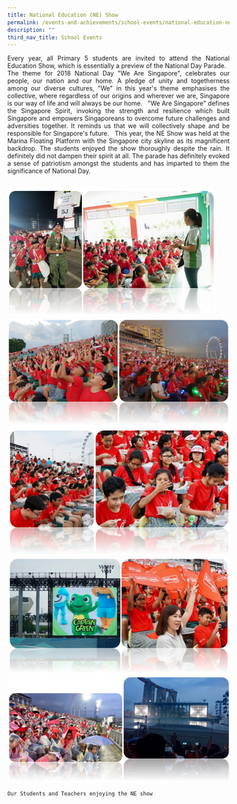 ```yaml
---
title: National Education (NE) Show
permalink: /events-and-achievements/school-events/national-education-ne-show/
description: ""
third_nav_title: School Events
---
```

<p style="text-align: justify">Every year, all Primary 5 students are invited to attend the National Education Show, which is essentially a preview of the National Day Parade.   The theme for 2018 National Day "We Are Singapore", celebrates our people, our nation and our home. A pledge of unity and togetherness among our diverse cultures, "We" in this year's theme emphasises the collective, where regardless of our origins and wherever we are, Singapore is our way of life and will always be our home.   "We Are Singapore" defines the Singapore Spirit, invoking the strength and resilience which built Singapore and empowers Singaporeans to overcome future challenges and adversities together. It reminds us that we will collectively shape and be responsible for Singapore's future.   This year, the NE Show was held at the Marina Floating Platform with the Singapore city skyline as its magnificent backdrop. The students enjoyed the show thoroughly despite the rain. It definitely did not dampen their spirit at all. The parade has definitely evoked a sense of patriotism amongst the students and has imparted to them the significance of National Day.<br><br>
	
![](/images/NE1.png)
![](/images/NE2.png)
![](/images/NE3.png)
![](/images/NE4.png)
![](/images/NE5.png)
	
	Our Students and Teachers enjoying the NE show